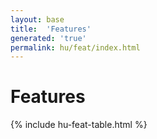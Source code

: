 ```yaml
---
layout: base
title:  'Features'
generated: 'true'
permalink: hu/feat/index.html
---
```


# Features

{% include hu-feat-table.html %}
